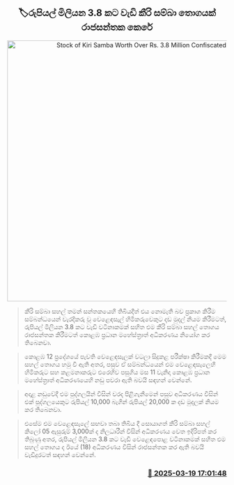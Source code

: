 <p align='center'><b><h2 align='center' title='Stock of Kiri Samba Worth Over Rs. 3.8 Million Confiscated'>🏷රුපියල් මිලියන 3.8 කට වැඩි කීරි සම්බා තොගයක් රාජසන්තක කෙරේ</h2></b></p>
<p align='center'><img src='https://helakuru.sgp1.cdn.digitaloceanspaces.com/esana/images/lib/ricenew-archived.jpg' width='600' alt='Stock of Kiri Samba Worth Over Rs. 3.8 Million Confiscated'></p>

> කීරි සම්බා සහල් තමන් සන්තකයෙහි තිබියදීත් එය නොමැති බව ප්‍රකාශ කිරීම සම්බන්ධයෙන් වැරදිකරු වූ වෙළෙඳසැල් හිමිකරුවෙකුට දඩ මුදල් නියම කිරීමටත්, රුපියල් මිලියන 3.8 කට වැඩි වටිනාකමක් සහිත එම කීරි සම්බා සහල් තොගය රාජසන්තක කිරීමටත් කොළඹ ප්‍රධාන මහේස්ත්‍රාත් අධිකරණය නියෝග කර තිබෙනවා.

> කොළඹ 12 ප්‍රදේශයේ පැවති වෙළෙඳසැලක් වටලා සිදුකළ පරීක්ෂා කිරීමකදී මෙම සහල් තොගය හමු වී ඇති අතර, පසුව ඒ සම්බන්ධයෙන් එම වෙළෙඳසැලෙහි හිමිකරුට සහ කළමනාකරුට එරෙහිව පසුගිය මස 11 වැනිදා කොළඹ ප්‍රධාන මහේස්ත්‍රාත් අධිකරණයෙහි නඩු පවරා ඇති බවයි සඳහන් වෙන්නේ.

> අදාළ නඩුවේදී එම පුද්ගලයින් විසින් වරද පිළිගැනීමෙන් පසුව අධිකරණය විසින් එක් පුද්ගලයෙකුට රුපියල් 10,000 බැගින් රුපියල් 20,000 ක දඩ මුදලක් නියම කර තිබෙනවා.

> එසේම එම වෙළෙඳසැලේ සඟවා තබා තිබිය දී සොයාගත් කීරි සම්බා සහල් කිලෝ 05 ඇසුරුම් 3,000ක් ද නිලධාරීන් විසින් අධිකරණය වෙත ඉදිරිපත් කර තිබුණු අතර, රුපියල් මිලියන 3.8 කට වැඩි වෙළෙඳපොළ වටිනාකමක් සහිත එම සහල් තොගය ද ඊයේ (18) අධිකරණය විසින් රාජසන්තක කර ඇති බවයි වැඩිදුරටත් සඳහන් වෙන්නේ.



<h3 align='right'><a href='https://www.helakuru.lk/esana/p/108471/'>📅 2025-03-19 17:01:48</a></h3>
